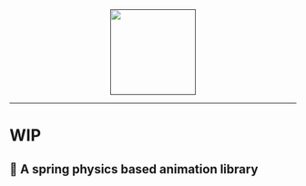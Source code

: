 <div align="center">
  <a href="">
    <img src="https://avatars.githubusercontent.com/u/122161001" width="150">
  </a>
</div>

---

# WIP

## 🍰 A spring physics based animation library
